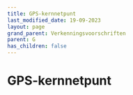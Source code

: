 ```yaml
---
title: GPS-kernnetpunt
last_modified_date: 19-09-2023
layout: page
grand_parent: Verkenningsvoorschriften
parent: G
has_children: false
---
```


GPS-kernnetpunt
===============


